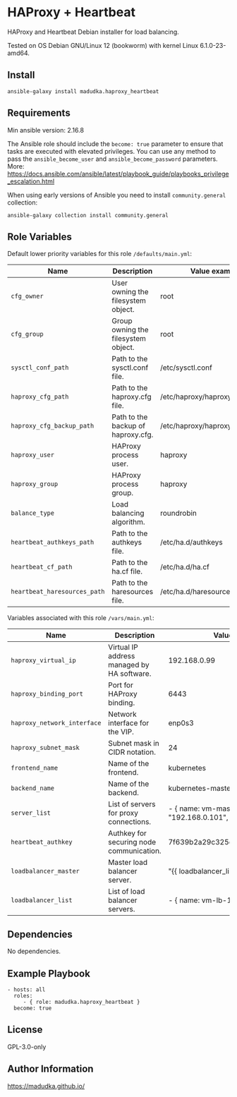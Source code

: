 HAProxy + Heartbeat
=========

HAProxy and Heartbeat Debian installer for load balancing.

Tested on OS Debian GNU/Linux 12 (bookworm) with kernel Linux 6.1.0-23-amd64.

Install
-------
```
ansible-galaxy install madudka.haproxy_heartbeat
```

Requirements
------------
Min ansible version: 2.16.8

The Ansible role should include the `become: true` parameter to ensure that tasks are executed with elevated privileges.
You can use any method to pass the `ansible_become_user` and `ansible_become_password` parameters.
More: https://docs.ansible.com/ansible/latest/playbook_guide/playbooks_privilege_escalation.html

When using early versions of Ansible you need to install `community.general` collection:

```
ansible-galaxy collection install community.general
```


Role Variables
--------------
Default lower priority variables for this role `/defaults/main.yml`:

| Name                         | Description                         |  Value example                  |
|------------------------------|-------------------------------------|---------------------------------|
| `cfg_owner`                  | User owning the filesystem object.  | root                            |
| `cfg_group`                  | Group owning the filesystem object. | root                            |
| `sysctl_conf_path`           | Path to the sysctl.conf file.       | /etc/sysctl.conf                |
| `haproxy_cfg_path`           | Path to the haproxy.cfg file.       | /etc/haproxy/haproxy.cfg        |
| `haproxy_cfg_backup_path`    | Path to the backup of haproxy.cfg.  | /etc/haproxy/haproxy.cfg.backup |
| `haproxy_user`               | HAProxy process user.               | haproxy                         |
| `haproxy_group`              | HAProxy process group.              | haproxy                         |
| `balance_type`               | Load balancing algorithm.           | roundrobin                      |
| `heartbeat_authkeys_path`    | Path to the authkeys file.          | /etc/ha.d/authkeys              |
| `heartbeat_cf_path`          | Path to the ha.cf file.             | /etc/ha.d/ha.cf                 |
| `heartbeat_haresources_path` | Path to the haresources file.       | /etc/ha.d/haresources           |


Variables associated with this role `/vars/main.yml`:

| Name                        | Description                                | Value example                                              |
|-----------------------------|--------------------------------------------|------------------------------------------------------------|
| `haproxy_virtual_ip`        | Virtual IP address managed by HA software. | 192.168.0.99                                               |
| `haproxy_binding_port`      | Port for HAProxy binding.                  | 6443                                                       |
| `haproxy_network_interface` | Network interface for the VIP.             | enp0s3                                                     |
| `haproxy_subnet_mask`       | Subnet mask in CIDR notation.              | 24                                                         |
| `frontend_name`             | Name of the frontend.                      | kubernetes                                                 |
| `backend_name`              | Name of the backend.                       | kubernetes-master-nodes                                    |
| `server_list`               | List of servers for proxy connections.     | - { name: vm-master-1, ip: "192.168.0.101", port: "6443" } |
| `heartbeat_authkey`         | Authkey for securing node communication.   | 7f639b2a29c325d4318843b2ea58081a                           |
| `loadbalancer_master`       | Master load balancer server.               | "{{ loadbalancer_list[0].name }}"                          |
| `loadbalancer_list`         | List of load balancer servers.             | - { name: vm-lb-1 }                                        |

Dependencies
------------

No dependencies.

Example Playbook
----------------

    - hosts: all
      roles:
         - { role: madudka.haproxy_heartbeat }
      become: true

License
-------

GPL-3.0-only

Author Information
------------------

https://madudka.github.io/